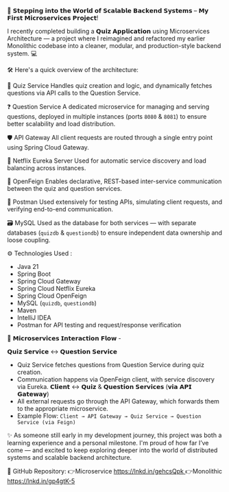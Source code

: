 🚀 𝗦𝘁𝗲𝗽𝗽𝗶𝗻𝗴 𝗶𝗻𝘁𝗼 𝘁𝗵𝗲 𝗪𝗼𝗿𝗹𝗱 𝗼𝗳 𝗦𝗰𝗮𝗹𝗮𝗯𝗹𝗲 𝗕𝗮𝗰𝗸𝗲𝗻𝗱 𝗦𝘆𝘀𝘁𝗲𝗺𝘀 – 𝗠𝘆 𝗙𝗶𝗿𝘀𝘁 𝗠𝗶𝗰𝗿𝗼𝘀𝗲𝗿𝘃𝗶𝗰𝗲𝘀 𝗣𝗿𝗼𝗷𝗲𝗰𝘁!


I recently completed building a 𝗤𝘂𝗶𝘇 𝗔𝗽𝗽𝗹𝗶𝗰𝗮𝘁𝗶𝗼𝗻 using Microservices Architecture — a project where I reimagined and refactored my earlier Monolithic codebase into a cleaner, modular, and production-style backend system. 💻

🛠️ Here's a quick overview of the architecture:

🧠 Quiz Service
Handles quiz creation and logic, and dynamically fetches questions via API calls to the Question Service.

❓ Question Service
A dedicated microservice for managing and serving questions, deployed in multiple instances (ports `8080` & `8081`) to ensure better scalability and load distribution.

🛡️ API Gateway 
All client requests are routed through a single entry point using Spring Cloud Gateway.

🧭 Netflix Eureka Server 
Used for automatic service discovery and load balancing across instances.

🔗 OpenFeign
Enables declarative, REST-based inter-service communication between the quiz and question services.

📮 Postman
Used extensively for testing APIs, simulating client requests, and verifying end-to-end communication.

🗃️ MySQL
Used as the database for both services — with separate databases (`quizdb` & `questiondb`) to ensure independent data ownership and loose coupling.


⚙️ Technologies Used :

- Java 21 
- Spring Boot 
- Spring Cloud Gateway 
- Spring Cloud Netflix Eureka 
- Spring Cloud OpenFeign 
- MySQL (`quizdb`, `questiondb`) 
- Maven 
- IntelliJ IDEA 
- Postman for API testing and request/response verification

💬 𝗠𝗶𝗰𝗿𝗼𝘀𝗲𝗿𝘃𝗶𝗰𝗲𝘀 𝗜𝗻𝘁𝗲𝗿𝗮𝗰𝘁𝗶𝗼𝗻 𝗙𝗹𝗼𝘄 - 
 
𝗤𝘂𝗶𝘇 𝗦𝗲𝗿𝘃𝗶𝗰𝗲 ↔️ 𝗤𝘂𝗲𝘀𝘁𝗶𝗼𝗻 𝗦𝗲𝗿𝘃𝗶𝗰𝗲 
- Quiz Service fetches questions from Question Service during quiz creation. 
- Communication happens via OpenFeign client, with service discovery via Eureka.
𝗖𝗹𝗶𝗲𝗻𝘁 ↔️ 𝗤𝘂𝗶𝘇 & 𝗤𝘂𝗲𝘀𝘁𝗶𝗼𝗻 𝗦𝗲𝗿𝘃𝗶𝗰𝗲𝘀 (𝘃𝗶𝗮 𝗔𝗣𝗜 𝗚𝗮𝘁𝗲𝘄𝗮𝘆) 
- All external requests go through the API Gateway, which forwards them to the appropriate microservice. 
- Example Flow: 
 `Client → API Gateway → Quiz Service → Question Service (via Feign)`


✨ As someone still early in my development journey, this project was both a learning experience and a personal milestone. 
I'm proud of how far I’ve come — and excited to keep exploring deeper into the world of distributed systems and scalable backend architecture.

📂 GitHub Repository: 
👉Microservice
[https://lnkd.in/gehcsQpk
](https://github.com/KhamisAbdelzain/Quiz-Application-with-Microservices/tree/main)
👉Monolithic
[https://lnkd.in/gp4gtK-5
](https://github.com/KhamisAbdelzain/Quiz-Application)
